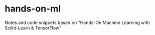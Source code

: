 # hands-on-ml
Notes and code snippets based on "Hands-On Machine Learning with Scikit-Learn &amp; TensorFlow"
